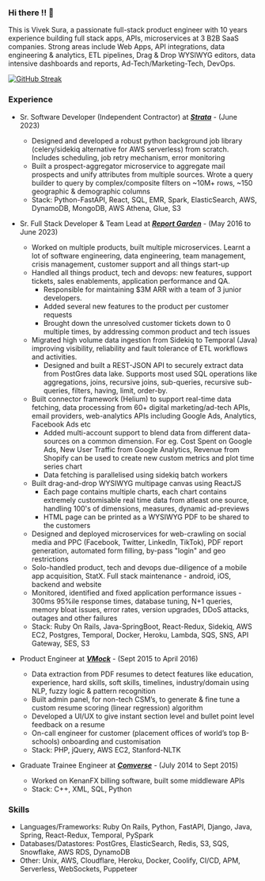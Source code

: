 ### Hi there !! 👋

This is Vivek Sura, a passionate full-stack product engineer with 10 years experience building full stack apps, APIs, microservices at 3 B2B SaaS companies. Strong areas include Web Apps, API integrations, data engineering & analytics, ETL pipelines, Drag & Drop WYSIWYG editors, data intensive dashboards and reports, Ad-Tech/Marketing-Tech, DevOps.  

[![GitHub Streak](https://streak-stats.demolab.com?user=viveksura&theme=catppuccin-macchiato&hide_border=true&date_format=j%20M%5B%20Y%5D)](https://git.io/streak-stats)


### Experience

- Sr. Software Developer (Independent Contractor) at **_[Strata](https://gostrata.com/)_** - (June 2023)
    - Designed and developed a robust python background job library (celery/sidekiq alternative for AWS serverless) from scratch. Includes scheduling, job retry mechanism, error monitoring
    - Built a prospect-aggregator microservice to aggregate mail prospects and unify attributes from multiple sources. Wrote a query builder to query by complex/composite filters on ~10M+ rows, ~150 geographic & demographic columns
    - Stack: Python-FastAPI, React, SQL, EMR, Spark, ElasticSearch, AWS, DynamoDB, MongoDB, AWS Athena, Glue, S3

- Sr. Full Stack Developer & Team Lead at **_[Report Garden](https://reportgarden.com/)_** - (May 2016 to June 2023)
  - Worked on multiple products, built multiple microservices. Learnt a lot of software engineering, data engineering, team management, crisis management, customer support and all things start-up
  - Handled all things product, tech and devops: new features, support tickets, sales enablements, application performance and QA.
      - Responsible for maintaining $3M ARR with a team of 3 junior developers.
      - Added several new features to the product per customer requests
      - Brought down the unresolved customer tickets down to 0 multiple times, by addressing common product and tech issues
  - Migrated high volume data ingestion from Sidekiq to Temporal (Java) improving visibility, reliability and fault tolerance of ETL workflows and activities.
    - Designed and built a REST-JSON API to securely extract data from PostGres data lake. Supports most used SQL operations like aggregations, joins, recursive joins, sub-queries, recursive sub-queries, filters, having, limit, order-by.
  - Built connector framework (Helium) to support real-time data fetching, data processing from 60+ digital marketing/ad-tech APIs, email providers, web-analytics APIs including Google Ads, Analytics, Facebook Ads etc
    - Added multi-account support to blend data from different data-sources on a common dimension. For eg. Cost Spent on Google Ads, New User Traffic from Google Analytics, Revenue from Shopify can be used to create new custom metrics and plot time series chart
    - Data fetching is parallelised using sidekiq batch workers
  - Built drag-and-drop WYSIWYG multipage canvas using ReactJS
    - Each page contains multiple charts, each chart contains extremely customisable real time data from atleast one source, handling 100's of dimensions, measures, dynamic ad-previews
    - HTML page can be printed as a WYSIWYG PDF to be shared to the customers
  - Designed and deployed microservices for web-crawling on social media and PPC (Facebook, Twitter, LinkedIn, TikTok), PDF report generation, automated form filling, by-pass "login" and geo restrictions
  - Solo-handled product, tech and devops due-diligence of a mobile app acquisition, StatX. Full stack maintenance - android, iOS, backend and website
  - Monitored, identified and fixed application performance issues - 300ms 95%ile response times, database tuning, N+1 queries, memory bloat issues, error rates, version upgrades, DDoS attacks, outages and other failures
  - Stack: Ruby On Rails, Java-SpringBoot, React-Redux, Sidekiq, AWS EC2, Postgres, Temporal, Docker, Heroku, Lambda, SQS, SNS, API Gateway, SES, S3 

- Product Engineer at **_[VMock](https://vmock.com/)_** - (Sept 2015 to April 2016)
  - Data extraction from PDF resumes to detect features like education, experience, hard skills, soft skills, timelines, industry/domain using NLP, fuzzy logic & pattern recognition
  - Built admin panel, for non-tech CSM’s, to generate & fine tune a custom resume scoring (linear regression) algorithm
  - Developed a UI/UX to give instant section level and bullet point level feedback on a resume
  - On-call engineer for customer (placement offices of world’s top B-schools) onboarding and customisation
  - Stack: PHP, jQuery, AWS EC2, Stanford-NLTK
 
- Graduate Trainee Engineer at **_[Comverse](https://comverse.com/)_** - (July 2014 to Sept 2015)
  - Worked on KenanFX billing software, built some middleware APIs
  - Stack: C++, XML, SQL, Python
 
### Skills
  - Languages/Frameworks: Ruby On Rails, Python, FastAPI, Django, Java, Spring,  React-Redux, Temporal, PySpark
  - Databases/Datastores: PostGres, ElasticSearch, Redis, S3, SQS, Snowflake, AWS RDS, DynamoDB
  - Other: Unix, AWS, Cloudflare, Heroku, Docker, Coolify, CI/CD, APM, Serverless, WebSockets, Puppeteer
